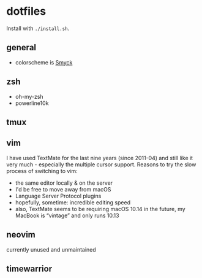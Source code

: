 # dotfiles

Install with `./install.sh`.

## general

- colorscheme is [Smyck](https://github.com/hukl/Smyck-Color-Scheme)

## zsh

- oh-my-zsh
- powerline10k

## tmux

## vim

I have used TextMate for the last nine years (since 2011-04) and still like it very much - especially the multiple cursor support.
Reasons to try the slow process of switching to vim:

- the same editor locally & on the server
- I'd be free to move away from macOS
- Language Server Protocol plugins
- hopefully, sometime: incredible editing speed
- also, TextMate seems to be requiring macOS 10.14 in the future, my MacBook is “vintage” and only runs 10.13

## neovim

currently unused and unmaintained

## timewarrior

